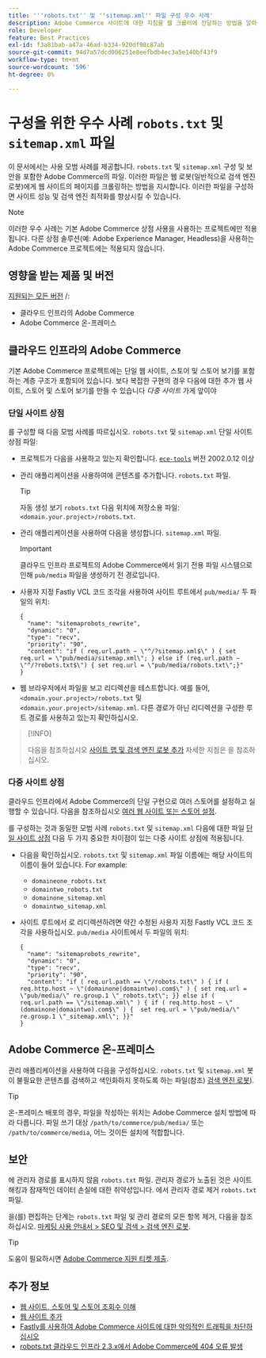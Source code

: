 ```yaml
---
title: '''robots.txt'' 및 ''sitemap.xml'' 파일 구성 우수 사례'
description: Adobe Commerce 사이트에 대한 지침을 웹 크롤러에 전달하는 방법을 알아봅니다.
role: Developer
feature: Best Practices
exl-id: f3a81bab-a47a-46ad-b334-920df98c87ab
source-git-commit: 94d7a57dcd006251e8eefbdb4ec3a5e140bf43f9
workflow-type: tm+mt
source-wordcount: '596'
ht-degree: 0%

---
```


# 구성을 위한 우수 사례 `robots.txt` 및 `sitemap.xml` 파일

이 문서에서는 사용 모범 사례를 제공합니다. `robots.txt` 및 `sitemap.xml` 구성 및 보안을 포함한 Adobe Commerce의 파일. 이러한 파일은 웹 로봇(일반적으로 검색 엔진 로봇)에게 웹 사이트의 페이지를 크롤링하는 방법을 지시합니다. 이러한 파일을 구성하면 사이트 성능 및 검색 엔진 최적화를 향상시킬 수 있습니다.

>[!NOTE]
>
>이러한 우수 사례는 기본 Adobe Commerce 상점 사용을 사용하는 프로젝트에만 적용됩니다. 다른 상점 솔루션(예: Adobe Experience Manager, Headless)을 사용하는 Adobe Commerce 프로젝트에는 적용되지 않습니다.

## 영향을 받는 제품 및 버전

[지원되는 모든 버전](../../../release/versions.md) /:

- 클라우드 인프라의 Adobe Commerce
- Adobe Commerce 온-프레미스

## 클라우드 인프라의 Adobe Commerce

기본 Adobe Commerce 프로젝트에는 단일 웹 사이트, 스토어 및 스토어 보기를 포함하는 계층 구조가 포함되어 있습니다. 보다 복잡한 구현의 경우 다음에 대한 추가 웹 사이트, 스토어 및 스토어 보기를 만들 수 있습니다 _다중 사이트_ 가게 앞이야

### 단일 사이트 상점

를 구성할 때 다음 모범 사례를 따르십시오. `robots.txt` 및 `sitemap.xml` 단일 사이트 상점 파일:

- 프로젝트가 다음을 사용하고 있는지 확인합니다. [`ece-tools`](https://devdocs.magento.com/cloud/release-notes/ece-release-notes.html) 버전 2002.0.12 이상
- 관리 애플리케이션을 사용하여에 콘텐츠를 추가합니다. `robots.txt` 파일.

  >[!TIP]
  >
  >자동 생성 보기 `robots.txt` 다음 위치에 저장소용 파일: `<domain.your.project>/robots.txt`.

- 관리 애플리케이션을 사용하여 다음을 생성합니다. `sitemap.xml` 파일.

  >[!IMPORTANT]
  >
  >클라우드 인프라 프로젝트의 Adobe Commerce에서 읽기 전용 파일 시스템으로 인해 `pub/media` 파일을 생성하기 전 경로입니다.

- 사용자 지정 Fastly VCL 코드 조각을 사용하여 사이트 루트에서 `pub/media/` 두 파일의 위치:

  ```vcl
  {
    "name": "sitemaprobots_rewrite",
    "dynamic": "0",
    "type": "recv",
    "priority": "90",
    "content": "if ( req.url.path ~ \"^/?sitemap.xml$\" ) { set req.url = \"pub/media/sitemap.xml\"; } else if (req.url.path ~ \"^/?robots.txt$\") { set req.url = \"pub/media/robots.txt\";}"
  }
  ```

- 웹 브라우저에서 파일을 보고 리디렉션을 테스트합니다. 예를 들어, `<domain.your.project>/robots.txt` 및 `<domain.your.project>/sitemap.xml`. 다른 경로가 아닌 리디렉션을 구성한 루트 경로를 사용하고 있는지 확인하십시오.

>[!INFO]
>
>다음을 참조하십시오 [사이트 맵 및 검색 엔진 로봇 추가](https://devdocs.magento.com/cloud/trouble/robots-sitemap.html) 자세한 지침은 을 참조하십시오.


### 다중 사이트 상점

클라우드 인프라에서 Adobe Commerce의 단일 구현으로 여러 스토어를 설정하고 실행할 수 있습니다. 다음을 참조하십시오 [여러 웹 사이트 또는 스토어 설정](https://devdocs.magento.com/cloud/project/project-multi-sites.html).

를 구성하는 것과 동일한 모범 사례 `robots.txt` 및 `sitemap.xml` 다음에 대한 파일 [단일 사이트 상점](#single-site-storefronts) 다음 두 가지 중요한 차이점이 있는 다중 사이트 상점에 적용됩니다.

- 다음을 확인하십시오. `robots.txt` 및 `sitemap.xml` 파일 이름에는 해당 사이트의 이름이 들어 있습니다. For example:
   - `domaineone_robots.txt`
   - `domaintwo_robots.txt`
   - `domainone_sitemap.xml`
   - `domaintwo_sitemap.xml`

- 사이트 루트에서 로 리디렉션하려면 약간 수정된 사용자 지정 Fastly VCL 코드 조각을 사용하십시오. `pub/media` 사이트에서 두 파일의 위치:

  ```vcl
  {
    "name": "sitemaprobots_rewrite",
    "dynamic": "0",
    "type": "recv",
    "priority": "90",
    "content": "if ( req.url.path == \"/robots.txt\" ) { if ( req.http.host ~ \"(domainone|domaintwo).com$\" ) { set req.url = \"pub/media/\" re.group.1 \"_robots.txt\"; }} else if ( req.url.path == \"/sitemap.xml\" ) { if ( req.http.host ~ \"(domainone|domaintwo).com$\" ) {  set req.url = \"pub/media/\" re.group.1 \"_sitemap.xml\"; }}"
  }
  ```

## Adobe Commerce 온-프레미스

관리 애플리케이션을 사용하여 다음을 구성하십시오. `robots.txt` 및 `sitemap.xml` 봇이 불필요한 콘텐츠를 검색하고 색인화하지 못하도록 하는 파일(참조) [검색 엔진 로봇](https://experienceleague.adobe.com/docs/commerce-admin/marketing/seo/seo-overview.html#search-engine-robots)).

>[!TIP]
>
>온-프레미스 배포의 경우, 파일을 작성하는 위치는 Adobe Commerce 설치 방법에 따라 다릅니다. 파일 쓰기 대상 `/path/to/commerce/pub/media/` 또는 `/path/to/commerce/media`, 어느 것이든 설치에 적합합니다.

## 보안

에 관리자 경로를 표시하지 않음 `robots.txt` 파일. 관리자 경로가 노출된 것은 사이트 해킹과 잠재적인 데이터 손실에 대한 취약성입니다. 에서 관리자 경로 제거 `robots.txt` 파일.

을(를) 편집하는 단계는 `robots.txt` 파일 및 관리 경로의 모든 항목 제거, 다음을 참조하십시오. [마케팅 사용 안내서 > SEO 및 검색 > 검색 엔진 로봇](https://experienceleague.adobe.com/docs/commerce-admin/marketing/seo/seo-overview.html#search-engine-robots).

>[!TIP]
>
>도움이 필요하시면 [Adobe Commerce 지원 티켓 제출](https://experienceleague.adobe.com/docs/commerce-knowledge-base/kb/help-center-guide/magento-help-center-user-guide.html#submit-ticket).

## 추가 정보

- [웹 사이트, 스토어 및 스토어 조회수 이해](https://devdocs.magento.com/cloud/configure/configure-best-practices.html#sites)
- [웹 사이트 추가](https://docs.magento.com/user-guide/stores/stores-all-create-website.html)
- [Fastly를 사용하여 Adobe Commerce 사이트에 대한 악의적인 트래픽을 차단하십시오](https://devdocs.magento.com/cloud/cdn/fastly-vcl-blocking.html)
- [robots.txt 클라우드 인프라 2.3.x에서 Adobe Commerce에 404 오류 발생](https://experienceleague.adobe.com/docs/commerce-knowledge-base/kb/troubleshooting/miscellaneous/robots.txt-gives-404-error-magento-commerce-cloud-2.3.x.html)
